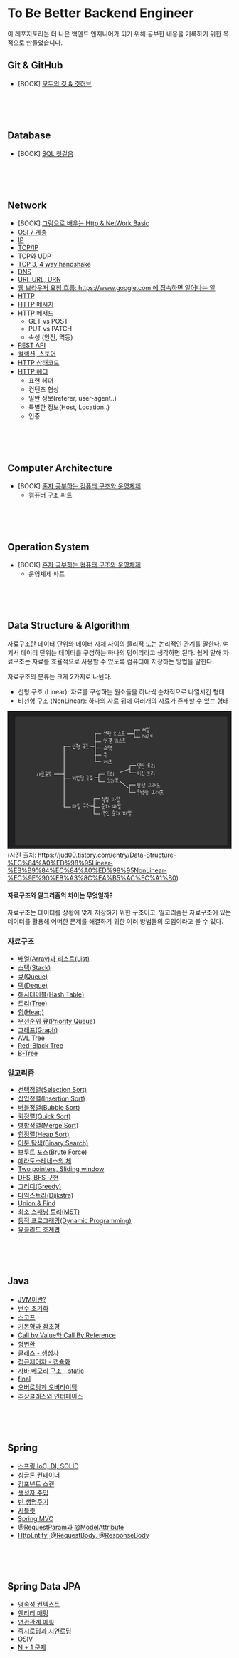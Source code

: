 # To Be Better Backend Engineer

이 레포지토리는 더 나은 백엔드 엔지니어가 되기 위해 공부한 내용을 기록하기 위한 목적으로 만들었습니다.

## Git & GitHub

- [BOOK] [모두의 깃 & 깃허브](/book/git-for-everyone/readme.md)

<br>
<br>
<br>

## Database

- [BOOK] [SQL 첫걸음](/book/sql-first-step/readme.md)

<br>
<br>
<br>

## Network

- [BOOK] [그림으로 배우는 Http & NetWork Basic](/book/http_network_basic/readme.md)
- [OSI 7 계층](/record/network/OSI%207%20계층.md)
- [IP](/record/network/ip.md)
- [TCP/IP](/record/network/tcp_ip.md)
- [TCP와 UDP](/record/network/tcp-udp.md)
- [TCP 3, 4 way handshake](/record/network/3-4-way-handshake.md)
- [DNS](/record/network/dns.md)
- [URI, URL, URN](/record/network/uri.md)
- [웹 브라우저 요청 흐름: https://www.google.com 에 접속하면 일어나는 일](/record/network/웹_브라우저_요청_흐름.md)
- [HTTP](/record/network/http.md)
- [HTTP 메시지](/record/network/http-message.md)
- [HTTP 메서드](/record/network/http-method.md)
  - GET vs POST
  - PUT vs PATCH
  - 속성 (안전, 멱등)
- [REST API](/record/network/rest_api.md)
- [컬렉션, 스토어](/record/network/컬렉션.스토어.md)
- [HTTP 상태코드](/record/network/http-status-code.md)
- [HTTP 헤더](/record/network/http-header.md)
  - 표현 헤더
  - 컨텐츠 협상
  - 일반 정보(referer, user-agent..)
  - 특별한 정보(Host, Location..)
  - 인증

<br>
<br>
<br>

## Computer Architecture

- [BOOK] [혼자 공부하는 컴퓨터 구조와 운영체제](/book/os-for-self-study/computer-structure.md)
  - 컴퓨터 구조 파트

<br>
<br>
<br>

## Operation System

- [BOOK] [혼자 공부하는 컴퓨터 구조와 운영체제](/book/os-for-self-study/operating-system.md)
  - 운영체제 파트

<br>
<br>
<br>

## Data Structure & Algorithm

자료구조란 데이터 단위와 데이터 자체 사이의 물리적 또는 논리적인 관계를 말한다. 여기서 데이터 단위는 데이터를 구성하는 하나의 덩어리라고 생각하면 된다. 쉽게 말해 자료구조는 자료를 효율적으로 사용할 수 있도록 컴퓨터에 저장하는 방법을 말한다.

자료구조의 분류는 크게 2가지로 나뉜다.

- 선형 구조 (Linear): 자료를 구성하는 원소들을 하나씩 순차적으로 나열시킨 형태
- 비선형 구조 (NonLinear): 하나의 자료 뒤에 여러개의 자료가 존재할 수 있는 형태

![data-structure-1](/images/data-structure-1.png)
(사진 출처: https://jud00.tistory.com/entry/Data-Structure-%EC%84%A0%ED%98%95Linear-%EB%B9%84%EC%84%A0%ED%98%95NonLinear-%EC%9E%90%EB%A3%8C%EA%B5%AC%EC%A1%B0)

#### 자료구조와 알고리즘의 차이는 무엇일까?

자료구조는 데이터를 상황에 맞게 저장하기 위한 구조이고, 일고리즘은 자료구조에 있는 데이터를 활용해 어떠한 문제를 해결하기 위한 여러 방법들의 모임이라고 볼 수 있다.

### 자료구조

- [배열(Array)과 리스트(List)](/record/data-structure/array-list.md)
- [스택(Stack)](https://azurealstn.tistory.com/37)
- [큐(Queue)](https://azurealstn.tistory.com/38)
- [덱(Deque)](https://azurealstn.tistory.com/151)
- [해시테이블(Hash Table)](https://azurealstn.tistory.com/146)
- [트리(Tree)](https://azurealstn.tistory.com/143)
- [힙(Heap)](https://azurealstn.tistory.com/144)
- [우선순위 큐(Priority Queue)](https://azurealstn.tistory.com/158)
- [그래프(Graph)](https://azurealstn.tistory.com/145)
- [AVL Tree](https://azurealstn.tistory.com/153)
- [Red-Black Tree](https://azurealstn.tistory.com/154)
- [B-Tree](https://azurealstn.tistory.com/155)

### 알고리즘

- [선택정렬(Selection Sort)](https://azurealstn.tistory.com/156)
- [삽입정렬(Insertion Sort)](https://azurealstn.tistory.com/157)
- [버블정렬(Bubble Sort)](https://azurealstn.tistory.com/29)
- [퀵정렬(Quick Sort)](https://azurealstn.tistory.com/149)
- [병합정렬(Merge Sort)](https://azurealstn.tistory.com/34)
- [힙정렬(Heap Sort)](https://azurealstn.tistory.com/159)
- [이분 탐색(Binary Search)](/record/algorithm/binary-search.md)
- [브루트 포스(Brute Force)](/record/algorithm/brute-force.md)
- [에라토스테네스의 체](/record/algorithm/eratos.md)
- [Two pointers, Sliding window](/record/algorithm/two-p-sliding-w.md)
- [DFS, BFS 구현](/record/algorithm/dfs-bfs.md)
- [그리디(Greedy)](/record/algorithm/greedy.md)
- [다익스트라(Dijkstra)](/record/algorithm/dijkstra.md)
- [Union & Find](/record/algorithm/union-find.md)
- [최소 스패닝 트리(MST)](/record/algorithm/mst.md)
- [동적 프로그래밍(Dynamic Programming)](/record/algorithm/dp.md)
- [유클리드 호제법](/record/algorithm/Euclidean.md)

<br>
<br>
<br>

## Java

- [JVM이란?](https://azurealstn.tistory.com/136)
- [변수 초기화](/record/language/java/variable-init.md)
- [스코프](/record/language/java/scope.md)
- [기본형과 참조형](/record/language/java/primitive-reference.md)
- [Call by Value와 Call By Reference](/record/language/java/call-by-value.md)
- [형변환](/record/language/java/type-casting.md)
- [클래스 - 생성자](/record/language/java/class.md)
- [접근제어자 - 캡슐화](/record/language/java/access-modifier.md)
- [자바 메모리 구조 - static](/record/language/java/java-memory.md)
- [final](/record/language/java/final.md)
- [오버로딩과 오버라이딩](/record/language/java/overloading-overriding.md)
- [추상클래스와 인터페이스](/record/language/java/abstract-interface.md)

<br>
<br>
<br>

## Spring

- [스프링 IoC, DI, SOLID](https://azurealstn.tistory.com/126)
- [싱글톤 컨테이너](/record/framework/spring/singleton.md)
- [컴포넌트 스캔](/record/framework/spring/componentscan.md)
- [생성자 주입](https://azurealstn.tistory.com/135)
- [빈 생명주기](/record/framework/spring/bean-lifecycle.md)
- [서블릿](https://azurealstn.tistory.com/137)
- [Spring MVC](https://azurealstn.tistory.com/138)
- [@RequestParam과 @ModelAttribute](https://azurealstn.tistory.com/139)
- [HttpEntity, @RequestBody, @ResponseBody](https://azurealstn.tistory.com/140)

<br>
<br>
<br>

## Spring Data JPA

- [영속성 컨텍스트](/record/framework/spring-data-jpa/persistence.md)
- [엔티티 매핑](/record/framework/spring-data-jpa/entity-mapping.md)
- [연관관계 매핑](/record/framework/spring-data-jpa/relation-mapping.md)
- [즉시로딩과 지연로딩](/record/framework/spring-data-jpa/eager-lazy.md)
- [OSIV](/record/framework/spring-data-jpa/osiv.md)
- [N + 1 문제](/record/framework/spring-data-jpa/n+1.md)
